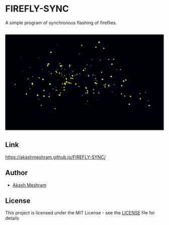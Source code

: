 # FIREFLY-SYNC
A simple program of synchronous flashing of fireflies.

## <p align="center"><img src="./firefly.gif"></p>

## Link
https://akashmeshram.github.io/FIREFLY-SYNC/

## Author
*  [Akash Meshram](https://github.com/akashmeshram)

## License
This project is licensed under the MIT License - see the [LICENSE](./LICENSE) file for details

